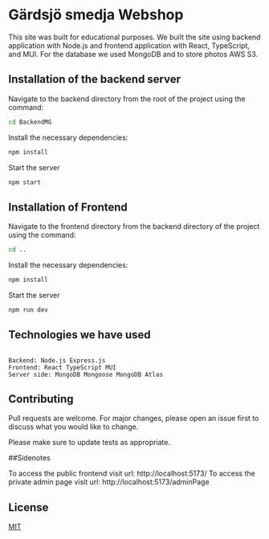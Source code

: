 # Gärdsjö smedja Webshop

This site was built for educational purposes. We built the site using backend application with Node.js and frontend application with React, TypeScript, and MUI. For the database we used MongoDB and to store photos AWS S3.

## Installation of the backend server

Navigate to the backend directory from the root of the project using the command:
```bash
cd BackendMG
```
Install the necessary dependencies:
```bash
npm install
```
Start the server
```bash
npm start
```

## Installation of Frontend

Navigate to the frontend directory from the backend directory of the project using the command:
```bash
cd ..
```
Install the necessary dependencies:
```bash
npm install
```
Start the server
```bash
npm run dev
```


## Technologies we have used

```

Backend: Node.js Express.js 
Frontend: React TypeScript MUI
Server side: MongoDB Mongoose MongoDB Atlas
```

## Contributing

Pull requests are welcome. For major changes, please open an issue first
to discuss what you would like to change.

Please make sure to update tests as appropriate.


##Sidenotes

To access the public frontend visit url: http://localhost:5173/
To access the private admin page visit url: http://localhost:5173/adminPage

## License

[MIT](https://choosealicense.com/licenses/mit/)
